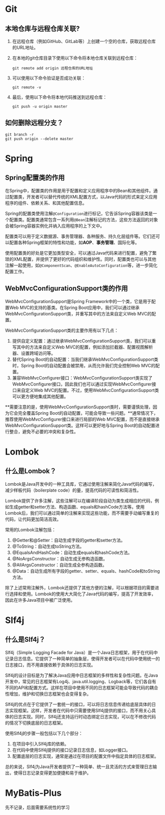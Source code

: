 # Git

## 本地仓库与远程仓库关联?

1. 在远程仓库（例如GitHub、GitLab等）上创建一个空的仓库，获取远程仓库的URL地址。

2. 在本地的git仓库目录下使用以下命令将本地仓库关联到远程仓库：

   ```
   git remote add origin 远程仓库的URL地址
   ```

3. 可以使用以下命令验证是否成功关联：

   ```
   git remote -v
   ```

4. 最后，使用以下命令将本地代码推送到远程仓库：

   ```
   git push -u origin master
   ```

## 如何删除远程分支？

```
git branch -r
git push origin --delete master
```

# Spring

## Spring配置类的作用

在Spring中，配置类的作用是用于配置和定义应用程序中的Bean和其他组件。通过配置类，开发者可以替代传统的XML配置方式，以Java代码的形式来定义应用程序的组件、依赖关系、和其他配置信息。

Spring的配置类使用注解`@Configuration`进行标记，它告诉Spring容器该类是一个配置类。配置类通常包含一系列用`@Bean`注解标记的方法，这些方法返回的对象会被Spring容器实例化并纳入应用程序的上下文中。

配置类可以用于定义数据源、事务管理器、各种服务、持久化层组件等。它们还可以配置各种Spring框架的特性和功能，如**AOP**、**事务管理**、国际化等。

使用配置类的好处是它更加类型安全，可以通过Java代码来进行配置，避免了繁琐的XML配置，并提供了更好的代码组织和维护性。同时，配置类也可以与其他注解一起使用，如`@ComponentScan`、`@EnableAutoConfiguration`等，进一步简化配置工作。

## WebMvcConfigurationSupport类的作用

WebMvcConfigurationSupport是Spring Framework中的一个类，它是用于配置Web MVC的支持的基类。在Spring Boot应用中，我们可以通过继承WebMvcConfigurationSupport类，并重写其中的方法来自定义Web MVC的配置。

WebMvcConfigurationSupport类的主要作用有以下几点：

1. 提供自定义配置：通过继承WebMvcConfigurationSupport类，我们可以重写其中的方法来自定义Web MVC的配置，例如添加拦截器、配置视图解析器、设置跨域访问等。
2. 替代Spring Boot的自动配置：当我们继承WebMvcConfigurationSupport类时，Spring Boot的自动配置会被禁用，从而允许我们完全控制Web MVC的配置。
3. 兼容WebMvcConfigurer接口：WebMvcConfigurationSupport类实现了WebMvcConfigurer接口，因此我们也可以通过实现WebMvcConfigurer接口来自定义Web MVC的配置。不过，使用WebMvcConfigurationSupport类可以更方便地集成其他配置。

**需要注意的是，使用WebMvcConfigurationSupport类时，需要谨慎处理，因为它会完全覆盖Spring Boot的自动配置，可能会导致一些问题。**通常情况下，推荐使用WebMvcConfigurer接口来进行局部的Web MVC配置，而不是直接继承WebMvcConfigurationSupport类。这样可以更好地与Spring Boot的自动配置进行整合，避免不必要的冲突和复杂性。

# Lombok

## 什么是Lombok？

Lombok是Java开发中的一种工具库，它通过使用注解来简化Java代码的编写，减少样板代码（boilerplate code）的量，提高代码的可读性和简洁性。

Lombok提供了许多注解，这些注解可以在编译阶段自动为类生成相应的代码，例如生成getter和setter方法、构造函数、equals和hashCode方法等。使用Lombok后，我们可以通过简单的注解来实现这些功能，而不需要手动编写重复的代码，让代码更加简洁高效。

常用的Lombok注解包括：

1. @Getter和@Setter：自动生成字段的getter和setter方法。
2. @ToString：自动生成toString方法。
3. @EqualsAndHashCode：自动生成equals和hashCode方法。
4. @NoArgsConstructor：自动生成无参构造函数。
5. @AllArgsConstructor：自动生成全参构造函数。
6. @Data：自动生成所有字段的getter、setter、equals、hashCode和toString方法。

除了上述常用注解外，Lombok还提供了其他方便的注解，可以根据项目的需要进行选择和使用。Lombok的使用大大简化了Java代码的编写，提高了开发效率，因此在许多Java项目中被广泛使用。

# Slf4j

## 什么是Slf4j？

Slf4j（Simple Logging Facade for Java）是一个Java日志框架，用于在代码中记录日志信息。它提供了一种简单的抽象层，使得开发者可以在代码中使用统一的日志接口，而不用直接依赖于具体的日志实现。

Slf4j的设计目标是为了解决Java应用中日志框架的多样性和复杂性问题。在Java开发中，常见的日志框架有Log4j、java.util.logging、Logback等，它们各自有不同的API和配置方式。这样在项目中使用不同的日志框架可能会导致代码的耦合性增加，维护和切换日志框架也会变得复杂。

Slf4j的优点在于它提供了一套统一的接口，可以将日志信息传递给底层具体的日志实现框架。这样，开发者在代码中只需要使用Slf4j提供的接口，而不用关心具体的日志实现。同时，Slf4j还支持运行时动态绑定日志实现，可以在不修改代码的情况下切换底层的日志框架。

使用Slf4j的步骤一般包括以下几个部分：

1. 在项目中引入Slf4j库的依赖。
2. 在代码中使用Slf4j提供的接口记录日志信息，如Logger接口。
3. 配置底层的日志实现，通常是通过在项目的配置文件中指定具体的日志框架。

总的来说，Slf4j为Java开发者提供了一种简单、统一且灵活的方式来管理日志输出，使得日志记录变得更加便捷和易于维护。

# MyBatis-Plus

先不记录，后面需要系统性的学习

